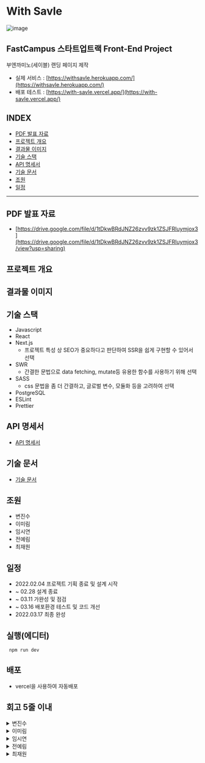 
# With Savle

![image](https://user-images.githubusercontent.com/94885534/162665616-7c467422-fa18-4746-90a4-259942078f1f.png)

## FastCampus 스타트업트랙 Front-End Project

부엔까미노(세이블) 랜딩 페이지 제작

- 실제 서비스 : [https://withsavle.herokuapp.com/](https://withsavle.herokuapp.com/)
- 배포 테스트 : [https://with-savle.vercel.app/](https://with-savle.vercel.app/)

## INDEX
- [PDF 발표 자료](#pdf-발표-자료)
- [프로젝트 개요](#프로젝트-개요)
- [결과물 이미지](#결과물-이미지)
- [기술 스택](#기술-스택)
- [API 명세서](#api-명세서)
- [기술 문서](#기술-문서)
- [조원](#조원)
- [일정](#일정)

---

## PDF 발표 자료
- [https://drive.google.com/file/d/1tDkwBRdJNZ26zvv9zk1ZSJFRluymjox3](https://drive.google.com/file/d/1tDkwBRdJNZ26zvv9zk1ZSJFRluymjox3/view?usp=sharing)

## 프로젝트 개요

## 결과물 이미지

## 기술 스택
- Javascript
- React
- Next.js
    - 프로젝트 특성 상 SEO가 중요하다고 판단하여 SSR을 쉽게 구현할 수 있어서 선택
- SWR
    - 간결한 문법으로 data fetching, mutate등 유용한 함수를 사용하기 위해 선택
- SASS
    - css 문법을 좀 더 간결하고, 글로벌 변수, 모듈화 등을 고려하여 선택
- PostgreSQL
- ESLint
- Prettier

## API 명세서
- [API 명세서](https://www.notion.so/API-5c3acd2aeb344a2aa27f4165e5301c49)

## 기술 문서
- [기술 문서](https://www.notion.so/Technical-Documentation-2cc5606e74b640d9ac0773d15909146f)

## 조원
- 변진수
- 이미림
- 임시연
- 전예림
- 최재원

## 일정
- 2022.02.04 프로젝트 기획 종료 및 설계 시작
- ~ 02.28 설계 종료
- ~ 03.11 가완성 및 점검
- ~ 03.16 배포환경 테스트 및 코드 개선
- 2022.03.17 최종 완성

## 실행(에디터)
     npm run dev
## 배포
  - vercel을 사용하여 자동배포

## 회고 5줄 이내
<details>
<summary>변진수</summary>
<div markdown="1">       

내용

</div>
</details>
<details>
<summary>이미림</summary>
<div markdown="1">       

내용

</div>
</details>
<details>
<summary>임시연</summary>
<div markdown="1">       
- 짧은 기간동안 기획부터 개발, 배포까지 많은 것을 배울 수 있었습니다. 현업 마케터, 디자이너분과 진행하여 의미 있었고 개발팀 내에서 소통하며 FE에 대한 지식을 나눌 수 있어 좋았습니다. 이전에는 신기술 사용에 대한 두려움이 있었는데 프로젝트를 진행하며 자신감이 생겼습니다. 설계 당시에는 JS를 선택하였는데 개발 기간이 길었다면 TS로 진행해도 좋았을 거 같습니다. 다들 수고하셨습니다!
</div>
</details>
<details>
<summary>전예림</summary>
<div markdown="1">       

내용

</div>
</details>
<details>
<summary>최재원</summary>
<div markdown="1">       
- 초기에 컴포넌트를 제대로 설계하지 않아 코드의 가독성이나 재사용성이 있는 컴포넌트를 잘 설계하지 않은 것 같아 아쉬움이 남습니다.
<br/>
- 버그 사전 방지, 다른 사람이 만든 코드 파악에서 타입스크립트가 유용할 것이라 생각하는데 이번 프로젝트에서 타입스크립트를 적용하지 못한 부분이 아쉽습니다.
</div>
</details>

